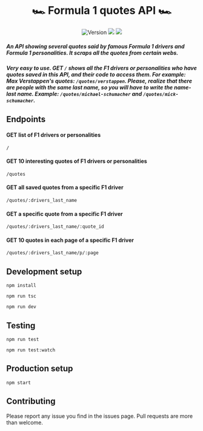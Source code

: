 <div align="center">
<h1>🏎 Formula 1 quotes API 🏎</h1>

<p>
<img alt="Version" src="https://img.shields.io/badge/version-0.7.0-greenyellow.svg"/>
<img src="https://img.shields.io/badge/npm-%3E%3D8.5.0-blue.svg"/>
<img src="https://img.shields.io/badge/node-%3E%3D16.14.2-blue.svg"/>
</p>
</div>

##### An API showing several quotes said by famous Formula 1 drivers and Formula 1 personalities. It scraps all the quotes from certain webs.

##### Very easy to use. GET ```/``` shows all the F1 drivers or personalities who have quotes saved in this API, and their code to access them. For example: Max Verstappen's quotes: ```/quotes/verstappen```. Please, realize that there are people with the same last name, so you will have to write the name-last name. Example: `/quotes/michael-schumacher` and `/quotes/mick-schumacher`.

## Endpoints

#### GET list of F1 drivers or personalities
```
/
```

#### GET 10 interesting quotes of F1 drivers or personalities
```
/quotes
```

#### GET all saved quotes from a specific F1 driver
```
/quotes/:drivers_last_name
```

#### GET a specific quote from a specific F1 driver 
```
/quotes/:drivers_last_name/:quote_id
```

#### GET 10 quotes in each page of a specific F1 driver
```
/quotes/:drivers_last_name/p/:page
```
  

## Development setup
`npm install`

`npm run tsc`

`npm run dev`

## Testing
`npm run test`

`npm run test:watch`

## Production setup
`npm start`

## Contributing
Please report any issue you find in the issues page. Pull requests are more than welcome.
